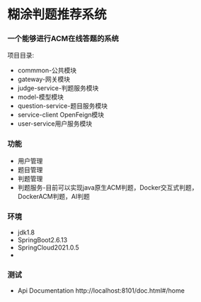 # 糊涂判题推荐系统

### 一个能够进行ACM在线答题的系统
项目目录:

* commmon-公共模块
* gateway-网关模块
* judge-service-判题服务模块
* model-模型模块
* question-service-题目服务模块
* service-client OpenFeign模块
* user-service用户服务模块

### 功能
* 用户管理
* 题目管理
* 判题管理
* 判题服务-目前可以实现java原生ACM判题，Docker交互式判题，DockerACM判题，AI判题
### 环境
* jdk1.8
* SpringBoot2.6.13
* SpringCloud2021.0.5
* 
### 测试
* Api Documentation http://localhost:8101/doc.html#/home



